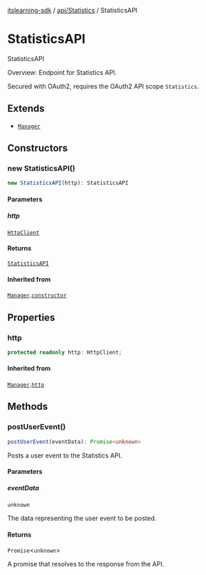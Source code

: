 [itslearning-sdk](../../../modules.md) / [api/Statistics](../index.md) / StatisticsAPI

# StatisticsAPI

StatisticsAPI

Overview:
Endpoint for Statistics API.

Secured with OAuth2, requires the OAuth2 API scope `Statistics`.

## Extends

- [`Manager`](../../../lib/Manager/classes/Manager.md)

## Constructors

### new StatisticsAPI()

```ts
new StatisticsAPI(http): StatisticsAPI
```

#### Parameters

##### http

[`HttpClient`](../../../lib/HttpClient/classes/HttpClient.md)

#### Returns

[`StatisticsAPI`](StatisticsAPI.md)

#### Inherited from

[`Manager`](../../../lib/Manager/classes/Manager.md).[`constructor`](../../../lib/Manager/classes/Manager.md#constructors)

## Properties

### http

```ts
protected readonly http: HttpClient;
```

#### Inherited from

[`Manager`](../../../lib/Manager/classes/Manager.md).[`http`](../../../lib/Manager/classes/Manager.md#http-1)

## Methods

### postUserEvent()

```ts
postUserEvent(eventData): Promise<unknown>
```

Posts a user event to the Statistics API.

#### Parameters

##### eventData

`unknown`

The data representing the user event to be posted.

#### Returns

`Promise`\<`unknown`\>

A promise that resolves to the response from the API.
